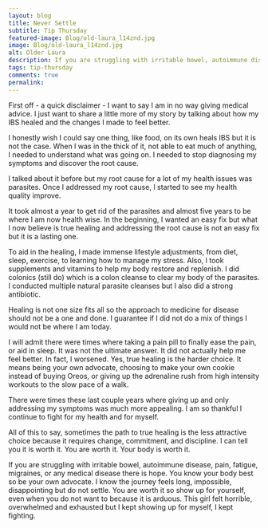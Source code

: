 ```yaml
---
layout: blog
title: Never Settle
subtitle: Tip Thursday
featured-image: Blog/old-laura_l14znd.jpg
image: Blog/old-laura_l14znd.jpg
alt: Older Laura
description: If you are struggling with irritable bowel, autoimmune disease, pain, fatigue, migraines, or any medical disease there is hope. You know your body best so be your own advocate. I know the journey feels long, impossible, disappointing but do not settle. You are worth it so show up for yourself, even when you do not want to because it is arduous.
tags: tip-thursday
comments: true
permalink:
---
```

First off - a quick disclaimer - I want to say I am in no way giving medical advice. I just want to share a little more of my story by talking about how my IBS healed and the changes I made to feel better.

 I honestly wish I could say one thing, like food, on its own heals IBS but it is not the case. When I was in the thick of it, not able to eat much of anything, I needed to understand what was going on. I needed to stop diagnosing my symptoms and discover the root cause.

I talked about it before but my root cause for a lot of my health issues was parasites. Once I addressed my root cause, I started to see my health quality improve.

It took almost a year to get rid of the parasites and almost five years to be where I am now health wise. In the beginning, I wanted an easy fix but what I now believe is true healing and addressing the root cause is not an easy fix but it is a lasting one.

To aid in the healing, I made immense lifestyle adjustments, from diet, sleep, exercise, to learning how to manage my stress. Also, I took supplements and vitamins to help my body restore and replenish. I did colonics (still do) which is a colon cleanse to clear my body of the parasites. I conducted multiple natural parasite cleanses but I also did a strong antibiotic.

Healing is not one size fits all so the approach to medicine for disease should not be a one and done. I guarantee if I did not do a mix of things I would not be where I am today.

I will admit there were times where taking a pain pill to finally ease the pain, or aid in sleep. It was not the ultimate answer. It did not actually help me feel better. In fact, I worsened. Yes, true healing is the harder choice. It means being your own advocate, choosing to make your own cookie instead of buying Oreos, or giving up the adrenaline rush from high intensity workouts to the slow pace of a walk.

There were times these last couple years where giving up and only addressing my symptoms was much more appealing. I am so thankful I continue to fight for my health and for myself.

All of this to say, sometimes the path to true healing is the less attractive choice because it requires change, commitment, and discipline. I can tell you it is worth it. You are worth it. Your body is worth it.

If you are struggling with irritable bowel, autoimmune disease, pain, fatigue, migraines, or any medical disease there is hope. You know your body best so be your own advocate. I know the journey feels long, impossible, disappointing but do not settle. You are worth it so show up for yourself, even when you do not want to because it is arduous. This girl felt horrible, overwhelmed and exhausted but I kept showing up for myself, I kept fighting.
